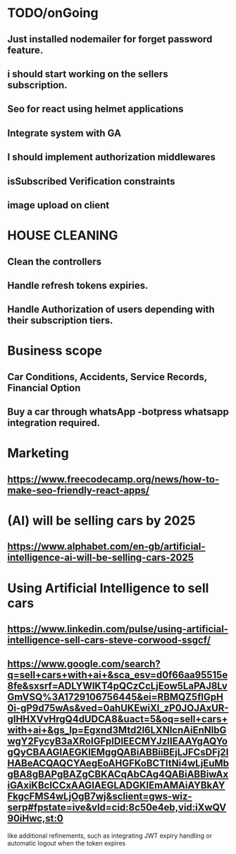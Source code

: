 #  TODO/onGoing

## Just installed nodemailer for forget password feature.
## i should start working on the sellers subscription.
## Seo for react using helmet applications
## Integrate system with GA
## I should implement authorization middlewares
## isSubscribed Verification constraints
## image upload on client

# HOUSE CLEANING

## Clean the controllers
## Handle refresh tokens expiries.
## Handle Authorization of users depending with their subscription tiers.

# Business scope

## Car Conditions, Accidents, Service Records, Financial Option
## Buy a car through whatsApp -botpress whatsapp integration required.

# Marketing 

## https://www.freecodecamp.org/news/how-to-make-seo-friendly-react-apps/
# (AI) will be selling cars by 2025
## https://www.alphabet.com/en-gb/artificial-intelligence-ai-will-be-selling-cars-2025
# Using Artificial Intelligence to sell cars
## https://www.linkedin.com/pulse/using-artificial-intelligence-sell-cars-steve-corwood-ssgcf/
## https://www.google.com/search?q=sell+cars+with+ai+&sca_esv=d0f66aa95515e8fe&sxsrf=ADLYWIKT4pQCzCcLjEow5LaPAJ8LvGmVSQ%3A1729106756445&ei=RBMQZ5flGpH0i-gP9d75wAs&ved=0ahUKEwiXl_zP0JOJAxUR-gIHHXVvHrgQ4dUDCA8&uact=5&oq=sell+cars+with+ai+&gs_lp=Egxnd3Mtd2l6LXNlcnAiEnNlbGwgY2FycyB3aXRoIGFpIDIEECMYJzIIEAAYgAQYogQyCBAAGIAEGKIEMggQABiABBiiBEjLJFCsDFj2IHABeACQAQCYAegEoAHGFKoBCTItNi4wLjEuMbgBA8gBAPgBAZgCBKACqAbCAg4QABiABBiwAxiGAxiKBcICCxAAGIAEGLADGKIEmAMAiAYBkAYFkgcFMS4wLjOgB7wj&sclient=gws-wiz-serp#fpstate=ive&vld=cid:8c50e4eb,vid:iXwQV90iHwc,st:0


 like additional refinements, such as integrating JWT expiry handling or automatic logout when the token expires
